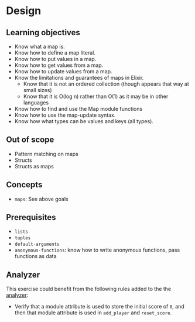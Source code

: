 # Design

## Learning objectives

- Know what a map is.
- Know how to define a map literal.
- Know how to put values in a map.
- Know how to get values from a map.
- Know how to update values from a map.
- Know the limitations and guarantees of maps in Elixir.
  - Know that it is not an ordered collection (though appears that way at small sizes)
  - Know that it is O(log n) rather than O(1) as it may be in other languages
- Know how to find and use the Map module functions
- Know how to use the map-update syntax.
- Know how what types can be values and keys (all types).

## Out of scope

- Pattern matching on maps
- Structs
- Structs as maps

## Concepts

- `maps`: See above goals

## Prerequisites

- `lists`
- `tuples`
- `default-arguments`
- `anonymous-functions`: know how to write anonymous functions, pass functions as data

## Analyzer

This exercise could benefit from the following rules added to the the [analyzer][analyzer]:

- Verify that a module attribute is used to store the initial score of `0`, and then that module attribute is used in `add_player` and `reset_score`.

[analyzer]: https://github.com/exercism/elixir-analyzer

